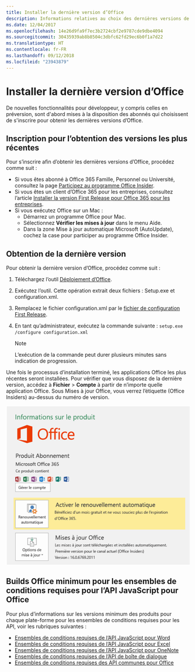 ```yaml
---
title: Installer la dernière version d’Office
description: Informations relatives au choix des dernières versions de Microsoft Office.
ms.date: 12/04/2017
ms.openlocfilehash: 14e26d9fa9f7ec3b2724cbf2e9787cde9dbe4094
ms.sourcegitcommit: 30435939ab8b8504c3dbfc62fd29ec6b0f1a7d22
ms.translationtype: HT
ms.contentlocale: fr-FR
ms.lasthandoff: 09/12/2018
ms.locfileid: "23943879"
---
```

# <a name="install-the-latest-version-of-office"></a>Installer la dernière version d’Office

De nouvelles fonctionnalités pour développeur, y compris celles en préversion, sont d'abord mises à la disposition des abonnés qui choisissent de s'inscrire pour obtenir les dernières versions d’Office. 

## <a name="opt-in-to-getting-the-latest-builds"></a>Inscription pour l’obtention des versions les plus récentes

Pour s’inscrire afin d’obtenir les dernières versions d’Office, procédez comme suit : 

- Si vous êtes abonné à Office 365 Famille, Personnel ou Université, consultez la page [Participez au programme Office Insider](https://products.office.com/office-insider).
- Si vous êtes un client d’Office 365 pour les entreprises, consultez l’article [Installer la version First Release pour Office 365 pour les entreprises](https://support.office.com/article/Install-the-First-Release-build-for-Office-365-for-business-customers-4dd8ba40-73c0-4468-b778-c7b744d03ead).
- Si vous exécutez Office sur un Mac :
    - Démarrez un programme Office pour Mac.
    - Sélectionnez **Vérifier les mises à jour** dans le menu Aide.
    - Dans la zone Mise à jour automatique Microsoft (AutoUpdate), cochez la case pour participer au programme Office Insider. 

## <a name="get-the-latest-build"></a>Obtention de la dernière version

Pour obtenir la dernière version d’Office, procédez comme suit : 

1. Téléchargez l’outil [Déploiement d’Office](https://www.microsoft.com/download/details.aspx?id=49117). 
2. Exécutez l’outil. Cette opération extrait deux fichiers : Setup.exe et configuration.xml.
3. Remplacez le fichier configuration.xml par le [fichier de configuration First Release](https://raw.githubusercontent.com/OfficeDev/Office-Add-in-Commands-Samples/master/Tools/FirstReleaseConfig/configuration.xml).
4. En tant qu’administrateur, exécutez la commande suivante :  `setup.exe /configure configuration.xml` 

    > [!NOTE]
    > L’exécution de la commande peut durer plusieurs minutes sans indication de progression.

Une fois le processus d’installation terminé, les applications Office les plus récentes seront installées. Pour vérifier que vous disposez de la dernière version, accédez à **Fichier** > **Compte** à partir de n’importe quelle application Office. Sous Mises à jour Office, vous verrez l’étiquette (Office Insiders) au-dessus du numéro de version.

![Capture d’écran affichant les informations du produit avec la mention Office Insiders](../images/office-insiders.png)

## <a name="minimum-office-builds-for-office-javascript-api-requirement-sets"></a>Builds Office minimum pour les ensembles de conditions requises pour l’API JavaScript pour Office

Pour plus d’informations sur les versions minimum des produits pour chaque plate-forme pour les ensembles de conditions requises pour les API, voir les rubriques suivantes :

- [Ensembles de conditions requises de l’API JavaScript pour Word](https://docs.microsoft.com/javascript/office/requirement-sets/word-api-requirement-sets?view=office-js)
- [Ensembles de conditions requises de l’API JavaScript pour Excel](https://docs.microsoft.com/javascript/office/requirement-sets/excel-api-requirement-sets?view=office-js)
- [Ensembles de conditions requises de l’API JavaScript pour OneNote](https://docs.microsoft.com/javascript/office/requirement-sets/onenote-api-requirement-sets?view=office-js)
- [Ensembles de conditions requises de l’API de boîte de dialogue](https://docs.microsoft.com/javascript/office/requirement-sets/dialog-api-requirement-sets?view=office-js)
- [Ensembles de conditions requises des API communes pour Office](https://docs.microsoft.com/javascript/office/requirement-sets/office-add-in-requirement-sets?view=office-js)
